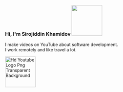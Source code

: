 ### Hi, I'm Sirojiddin Khamidov <img src="https://media.giphy.com/media/hvRJCFzcasrR4ia7z/giphy.gif" width="100px">

I make videos on YouTube about software development. <br />
I work remotely and like travel a lot.


<a href="https://www.freeiconspng.com/img/46031" title="Image from freeiconspng.com"><img src="https://www.freeiconspng.com/uploads/hd-youtube-logo-png-transparent-background-20.png" width="100" alt="Hd Youtube Logo Png Transparent Background" /></a>
